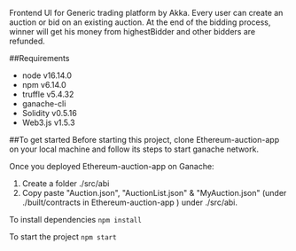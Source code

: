 Frontend UI for Generic trading platform by Akka. Every user can create an auction or bid on an existing auction. At the end of the bidding process, winner will get his money from highestBidder and other bidders are refunded.

##Requirements

* node v16.14.0
* npm v6.14.0
* truffle v5.4.32
* ganache-cli
* Solidity v0.5.16
* Web3.js v1.5.3

##To get started
Before starting this project, clone Ethereum-auction-app on your local machine and follow its steps to start ganache network.

Once you deployed Ethereum-auction-app on Ganache:
1. Create a folder ./src/abi
2. Copy paste "Auction.json", "AuctionList.json" & "MyAuction.json" (under ./built/contracts in Ethereum-auction-app ) under ./src/abi.

To install dependencies
`npm install`

To start the project
`npm start`

